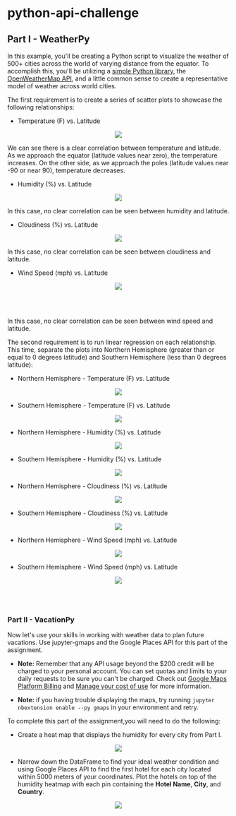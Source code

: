 # python-api-challenge

## Part I - WeatherPy

In this example, you'll be creating a Python script to visualize the weather of 500+ cities across the world of varying distance from the equator. To accomplish this, you'll be utilizing a [simple Python library](https://pypi.python.org/pypi/citipy), the [OpenWeatherMap API](https://openweathermap.org/api), and a little common sense to create a representative model of weather across world cities.

The first requirement is to create a series of scatter plots to showcase the following relationships:

* Temperature (F) vs. Latitude

<p align="center">
  <img src="/Images/temperature%20vs%20latitude%20(all).png" />
</p>
 
We can see there is a clear correlation between temperature and latitude. As we approach the equator (latitude values near zero), the temperature increases. On the other side, as we approach the poles (latitude values near -90 or near 90), temperature decreases.
 
 
* Humidity (%) vs. Latitude

<p align="center">
  <img src="/Images/humidity%20vs%20latitude%20(all).png" />
</p>

In this case, no clear correlation can be seen between humidity and latitude.


* Cloudiness (%) vs. Latitude

<p align="center">
  <img src="/Images/cloudiness%20vs%20latitude%20(all).png" />
</p>

In this case, no clear correlation can be seen between cloudiness and latitude.


* Wind Speed (mph) vs. Latitude

<p align="center">
  <img src="/Images/wind%20speed%20vs%20latitude%20(all).png" />
</p>

<br><br>

In this case, no clear correlation can be seen between wind speed and latitude.

The second requirement is to run linear regression on each relationship. This time, separate the plots into Northern Hemisphere (greater than or equal to 0 degrees latitude) and Southern Hemisphere (less than 0 degrees latitude):

* Northern Hemisphere - Temperature (F) vs. Latitude
<p align="center">
  <img src="/Images/temperature%20vs%20latitude%20(north).png" />
</p>

* Southern Hemisphere - Temperature (F) vs. Latitude
<p align="center">
  <img src="/Images/temperature%20vs%20latitude%20(south).png" />
</p>

* Northern Hemisphere - Humidity (%) vs. Latitude
<p align="center">
  <img src="/Images/humidity%20vs%20latitude%20(north).png" />
</p>

* Southern Hemisphere - Humidity (%) vs. Latitude
<p align="center">
  <img src="/Images/humidity%20vs%20latitude%20(south).png" />
</p>

* Northern Hemisphere - Cloudiness (%) vs. Latitude
<p align="center">
  <img src="/Images/cloudiness%20vs%20latitude%20(north).png" />
</p>

* Southern Hemisphere - Cloudiness (%) vs. Latitude
<p align="center">
  <img src="/Images/cloudiness%20vs%20latitude%20(south).png" />
</p>

* Northern Hemisphere - Wind Speed (mph) vs. Latitude
<p align="center">
  <img src="/Images/wind%20speed%20vs%20latitude%20(north).png" />
</p>

* Southern Hemisphere - Wind Speed (mph) vs. Latitude
<p align="center">
  <img src="/Images/wind%20speed%20vs%20latitude%20(south).png" />
</p>

<br><br>

### Part II - VacationPy

Now let's use your skills in working with weather data to plan future vacations. Use jupyter-gmaps and the Google Places API for this part of the assignment.

* **Note:** Remember that any API usage beyond the $200 credit will be charged to your personal account. You can set quotas and limits to your daily requests to be sure you can't be charged. Check out [Google Maps Platform Billing](https://developers.google.com/maps/billing/gmp-billing#monitor-and-restrict-consumption) and [Manage your cost of use](https://developers.google.com/maps/documentation/javascript/usage-and-billing#set-caps) for more information.

* **Note:** if you having trouble displaying the maps, try running `jupyter nbextension enable --py gmaps` in your environment and retry.

To complete this part of the assignment,you will need to do the following:

* Create a heat map that displays the humidity for every city from Part I.

<p align="center">
  <img src="/Images/heatmap_humidity.png" />
</p>

* Narrow down the DataFrame to find your ideal weather condition and using Google Places API to find the first hotel for each city located within 5000 meters of your coordinates. Plot the hotels on top of the humidity heatmap with each pin containing the **Hotel Name**, **City**, and **Country**.

<p align="center">
  <img src="/Images/map_hotels.png" />
</p>
